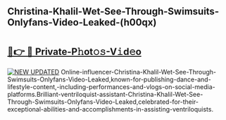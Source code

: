 ## Christina-Khalil-Wet-See-Through-Swimsuits-Onlyfans-Video-Leaked-(h00qx)


# <h2><a href="https://mediaupload.pro?-19M">🔗👉 🔴 Private-P𝚑ot𝚘𝚜-V𝚒d𝚎o</a></h2>

[![NEW UPDATED](https://i.imgur.com/0qMVB7G.gif)](https://mediaupload.pro?-19M)
Online-influencer-Christina-Khalil-Wet-See-Through-Swimsuits-Onlyfans-Video-Leaked,known-for-publishing-dance-and-lifestyle-content,-including-performances-and-vlogs-on-social-media-platforms.Brilliant-ventriloquist-assistant-Christina-Khalil-Wet-See-Through-Swimsuits-Onlyfans-Video-Leaked,celebrated-for-their-exceptional-abilities-and-accomplishments-in-assisting-ventriloquists.  